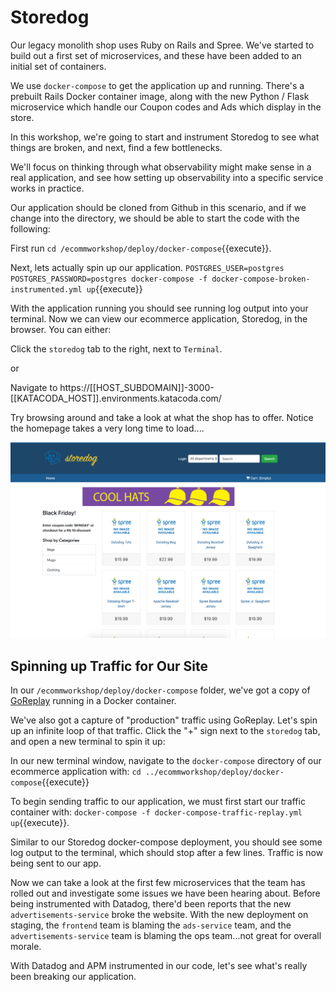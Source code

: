 
# Storedog

Our legacy monolith shop uses Ruby on Rails and Spree. We've started to build out a first set of microservices, and these have been added to an initial set of containers.

We use `docker-compose` to get the application up and running. There's a prebuilt Rails Docker container image, along with the new Python / Flask microservice which handle our Coupon codes and Ads which display in the store.

In this workshop, we're going to start and instrument Storedog to see what things are broken, and next, find a few bottlenecks.

We'll focus on thinking through what observability might make sense in a real application, and see how setting up observability into a specific service works in practice.

Our application should be cloned from Github in this scenario, and if we change into the directory, we should be able to start the code with the following:

First run `cd /ecommworkshop/deploy/docker-compose`{{execute}}.

Next, lets actually spin up our application. `POSTGRES_USER=postgres POSTGRES_PASSWORD=postgres docker-compose -f docker-compose-broken-instrumented.yml up`{{execute}}

With the application running you should see running log output into your terminal. Now we can view our ecommerce application, Storedog, in the browser. You can either:

Click the `storedog` tab to the right, next to `Terminal`.

or 

Navigate to https://[[HOST_SUBDOMAIN]]-3000-[[KATACODA_HOST]].environments.katacoda.com/

Try browsing around and take a look at what the shop has to offer. Notice the homepage takes a very long time to load....

![storedog](./assets/storedog.png)

## Spinning up Traffic for Our Site

In our `/ecommworkshop/deploy/docker-compose` folder, we've got a copy of [GoReplay](https://goreplay.org) running in a Docker container.

We've also got a capture of "production" traffic using GoReplay. Let's spin up an infinite loop of that traffic. Click the "+" sign next to the `storedog` tab, and open a new terminal to spin it up:

In our new terminal window, navigate to the `docker-compose` directory of our ecommerce application with: `cd ../ecommworkshop/deploy/docker-compose`{{execute}}

To begin sending traffic to our application, we must first start our traffic container with: `docker-compose -f docker-compose-traffic-replay.yml up`{{execute}}. 

Similar to our Storedog docker-compose deployment, you should see some log output to the terminal, which should stop after a few lines. Traffic is now being sent to our app.

Now we can take a look at the first few microservices that the team has rolled out and investigate some issues we have been hearing about. Before being instrumented with Datadog, there'd been reports that the new `advertisements-service` broke the website. With the new deployment on staging, the `frontend` team is blaming the `ads-service` team, and the `advertisements-service` team is blaming the ops team...not great for overall morale.

With Datadog and APM instrumented in our code, let's see what's really been breaking our application.
